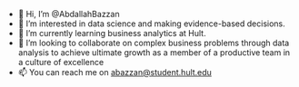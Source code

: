 - 👋 Hi, I’m @AbdallahBazzan
- 👀 I’m interested in data science and making evidence-based decisions.
- 🌱 I’m currently learning business analytics at Hult.
- 💞️ I’m looking to collaborate on complex business problems through data analysis to achieve ultimate growth as a member of a productive team in a culture of excellence
- 📫 You can reach me on abazzan@student.hult.edu

<!---
AbdallahBazzan/AbdallahBazzan is a ✨ special ✨ repository because its `README.md` (this file) appears on your GitHub profile.
You can click the Preview link to take a look at your changes.
--->
